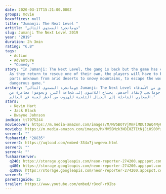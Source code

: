 ```yaml
---
date: 2020-03-17T15:21:00.000Z
groups: movie
boxoffices: null
title: "Jumanji: The Next Level "
artitle: "جومانجي: المستوى التالي"
slug: Jumanji The Next Level 2019
year: "2019"
duration: 2h 3min
rating: "6.8"
tags:
  - Action
  - Adventure
  - "Comedy "
story: "In Jumanji: The Next Level, the gang is back but the game has changed.
  As they return to rescue one of their own, the players will have to brave
  parts unknown from arid deserts to snowy mountains, to escape the world's most
  dangerous game."
arstory: "جومانجي: المستوى التالي Jumanji: The Next Level يعود فريق من الأصدقاء
  إلى جومانجي لإنقاذ أحدهم، يحتاج اللاعبون إلى شجاعة أكبر، ويخوضوا مغامرة من
  الصحاري القاحلة إلى الجبال الثلجية للهروب من أخطر لعبة في العالم."
stars:
  - Kevin Hart
  - Jack Black
  - Dwayne Johnson
imdbid: tt7975244
moviecover: https://m.media-amazon.com/images/M/MV5BOTVjMmFiMDUtOWQ4My00YzhmLWE3MzEtODM1NDFjMWEwZTRkXkEyXkFqcGdeQXVyMTkxNjUyNQ@@._V1_FMjpg_UY863_.jpg
moviebg: https://m.media-amazon.com/images/M/MV5BMzk3NDE0ZTItNjJiOS00YzM1LTkzYTQtOWZhMWUzOGQ2MTRhXkEyXkFqcGdeQXVyMTkxNjUyNQ@@._V1_SY1000_SX1500_AL_.jpg
server1: ""
fushaarid: "28835"
server2: https://uqload.com/embed-334x7jnvgewo.html
server3: ""
server4: ""
fushaarserver:
  q240: https://storage.googleapis.com/neon-reporter-274200.appspot.com/fushaar/media/28835/28835-240p.mp4
  q480: https://storage.googleapis.com/neon-reporter-274200.appspot.com/fushaar/media/28835/28835-480p.mp4
  q1080: https://storage.googleapis.com/neon-reporter-274200.appspot.com/fushaar/media/28835/28835.mp4
server5: ""
parentsguide: 15
trailer: https://www.youtube.com/embed/rBxcF-r9Ibs
---
```

